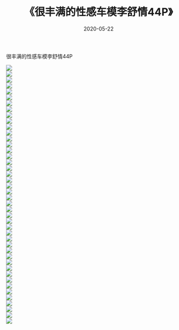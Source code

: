 ﻿---
layout: post
title:  《很丰满的性感车模李舒情44P》
date:   2020-05-22
img: http://img.660000.xyz/Sharelink/性感/2020/很丰满的性感车模李舒情44P/000.jpg
categories: [美女, 清纯, 唯美]
---

很丰满的性感车模李舒情44P

  ![](http://img.660000.xyz/Sharelink/性感/2020/很丰满的性感车模李舒情44P/001.jpg) <br> ![](http://img.660000.xyz/Sharelink/性感/2020/很丰满的性感车模李舒情44P/002.jpg) <br> ![](http://img.660000.xyz/Sharelink/性感/2020/很丰满的性感车模李舒情44P/003.jpg) <br> ![](http://img.660000.xyz/Sharelink/性感/2020/很丰满的性感车模李舒情44P/004.jpg) <br> ![](http://img.660000.xyz/Sharelink/性感/2020/很丰满的性感车模李舒情44P/005.jpg) <br> ![](http://img.660000.xyz/Sharelink/性感/2020/很丰满的性感车模李舒情44P/006.jpg) <br> ![](http://img.660000.xyz/Sharelink/性感/2020/很丰满的性感车模李舒情44P/007.jpg) <br> ![](http://img.660000.xyz/Sharelink/性感/2020/很丰满的性感车模李舒情44P/008.jpg) <br> ![](http://img.660000.xyz/Sharelink/性感/2020/很丰满的性感车模李舒情44P/009.jpg) <br> ![](http://img.660000.xyz/Sharelink/性感/2020/很丰满的性感车模李舒情44P/010.jpg) <br> ![](http://img.660000.xyz/Sharelink/性感/2020/很丰满的性感车模李舒情44P/011.jpg) <br> ![](http://img.660000.xyz/Sharelink/性感/2020/很丰满的性感车模李舒情44P/012.jpg) <br> ![](http://img.660000.xyz/Sharelink/性感/2020/很丰满的性感车模李舒情44P/013.jpg) <br> ![](http://img.660000.xyz/Sharelink/性感/2020/很丰满的性感车模李舒情44P/014.jpg) <br> ![](http://img.660000.xyz/Sharelink/性感/2020/很丰满的性感车模李舒情44P/015.jpg) <br> ![](http://img.660000.xyz/Sharelink/性感/2020/很丰满的性感车模李舒情44P/016.jpg) <br> ![](http://img.660000.xyz/Sharelink/性感/2020/很丰满的性感车模李舒情44P/017.jpg) <br> ![](http://img.660000.xyz/Sharelink/性感/2020/很丰满的性感车模李舒情44P/018.jpg) <br> ![](http://img.660000.xyz/Sharelink/性感/2020/很丰满的性感车模李舒情44P/019.jpg) <br> ![](http://img.660000.xyz/Sharelink/性感/2020/很丰满的性感车模李舒情44P/020.jpg) <br> ![](http://img.660000.xyz/Sharelink/性感/2020/很丰满的性感车模李舒情44P/021.jpg) <br> ![](http://img.660000.xyz/Sharelink/性感/2020/很丰满的性感车模李舒情44P/022.jpg) <br> ![](http://img.660000.xyz/Sharelink/性感/2020/很丰满的性感车模李舒情44P/023.jpg) <br> ![](http://img.660000.xyz/Sharelink/性感/2020/很丰满的性感车模李舒情44P/024.jpg) <br> ![](http://img.660000.xyz/Sharelink/性感/2020/很丰满的性感车模李舒情44P/025.jpg) <br> ![](http://img.660000.xyz/Sharelink/性感/2020/很丰满的性感车模李舒情44P/026.jpg) <br> ![](http://img.660000.xyz/Sharelink/性感/2020/很丰满的性感车模李舒情44P/027.jpg) <br> ![](http://img.660000.xyz/Sharelink/性感/2020/很丰满的性感车模李舒情44P/028.jpg) <br> ![](http://img.660000.xyz/Sharelink/性感/2020/很丰满的性感车模李舒情44P/029.jpg) <br> ![](http://img.660000.xyz/Sharelink/性感/2020/很丰满的性感车模李舒情44P/030.jpg) <br> ![](http://img.660000.xyz/Sharelink/性感/2020/很丰满的性感车模李舒情44P/031.jpg) <br> ![](http://img.660000.xyz/Sharelink/性感/2020/很丰满的性感车模李舒情44P/032.jpg) <br> ![](http://img.660000.xyz/Sharelink/性感/2020/很丰满的性感车模李舒情44P/033.jpg) <br> ![](http://img.660000.xyz/Sharelink/性感/2020/很丰满的性感车模李舒情44P/034.jpg) <br> ![](http://img.660000.xyz/Sharelink/性感/2020/很丰满的性感车模李舒情44P/035.jpg) <br> ![](http://img.660000.xyz/Sharelink/性感/2020/很丰满的性感车模李舒情44P/036.jpg) <br> ![](http://img.660000.xyz/Sharelink/性感/2020/很丰满的性感车模李舒情44P/037.jpg) <br> ![](http://img.660000.xyz/Sharelink/性感/2020/很丰满的性感车模李舒情44P/038.jpg) <br> ![](http://img.660000.xyz/Sharelink/性感/2020/很丰满的性感车模李舒情44P/039.jpg) <br> ![](http://img.660000.xyz/Sharelink/性感/2020/很丰满的性感车模李舒情44P/040.jpg) <br> ![](http://img.660000.xyz/Sharelink/性感/2020/很丰满的性感车模李舒情44P/041.jpg) <br> ![](http://img.660000.xyz/Sharelink/性感/2020/很丰满的性感车模李舒情44P/042.jpg) <br> ![](http://img.660000.xyz/Sharelink/性感/2020/很丰满的性感车模李舒情44P/043.jpg) <br> ![](http://img.660000.xyz/Sharelink/性感/2020/很丰满的性感车模李舒情44P/044.jpg) <br>